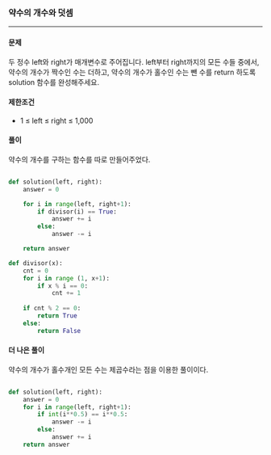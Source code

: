 ### 약수의 개수와 덧셈 ###

<hr>

#### 문제 ####
두 정수 left와 right가 매개변수로 주어집니다. left부터 right까지의 모든 수들 중에서, 약수의 개수가 짝수인 수는 더하고, 약수의 개수가 홀수인 수는 뺀 수를 return 하도록 solution 함수를 완성해주세요.

#### 제한조건 ####
- 1 ≤ left ≤ right ≤ 1,000

#### 풀이 ####
약수의 개수를 구하는 함수를 따로 만들어주었다.

```py

def solution(left, right):
    answer = 0

    for i in range(left, right+1):
        if divisor(i) == True:
            answer += i
        else:
            answer -= i

    return answer

def divisor(x):
    cnt = 0
    for i in range (1, x+1):
        if x % i == 0:
            cnt += 1
    
    if cnt % 2 == 0:
        return True
    else:
        return False

```

#### 더 나은 풀이 ####
약수의 개수가 홀수개인 모든 수는 제곱수라는 점을 이용한 풀이이다.

```py

def solution(left, right):
    answer = 0
    for i in range(left, right+1):
        if int(i**0.5) == i**0.5:
            answer -= i
        else:
            answer += i
    return answer

```
